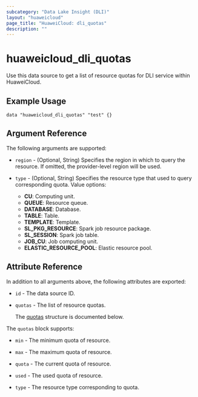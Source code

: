 ```yaml
---
subcategory: "Data Lake Insight (DLI)"
layout: "huaweicloud"
page_title: "HuaweiCloud: dli_quotas"
description: ""
---
```


# huaweicloud_dli_quotas

Use this data source to get a list of resource quotas for DLI service within HuaweiCloud.

## Example Usage

```hcl
data "huaweicloud_dli_quotas" "test" {}
```

## Argument Reference

The following arguments are supported:

* `region` - (Optional, String) Specifies the region in which to query the resource.
  If omitted, the provider-level region will be used.

* `type` - (Optional, String) Specifies the resource type that used to query corresponding quota.
  Value options:
   + **CU**: Computing unit.
   + **QUEUE**: Resource queue.
   + **DATABASE**: Database.
   + **TABLE**: Table.
   + **TEMPLATE**: Template.
   + **SL_PKG_RESOURCE**: Spark job resource package.
   + **SL_SESSION**: Spark job table.
   + **JOB_CU**: Job computing unit.
   + **ELASTIC_RESOURCE_POOL**: Elastic resource pool.

## Attribute Reference

In addition to all arguments above, the following attributes are exported:

* `id` - The data source ID.

* `quotas` - The list of resource quotas.

  The [quotas](#Quotas_quotas_struct) structure is documented below.

<a name="Quotas_quotas_struct"></a>
The `quotas` block supports:

* `min` - The minimum quota of resource.

* `max` - The maximum quota of resource.

* `quota` - The current quota of resource.

* `used` - The used quota of resource.

* `type` - The resource type corresponding to quota.
